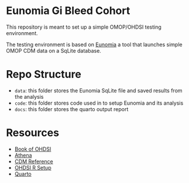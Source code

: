 # Eunomia Gi Bleed Cohort

This repository is meant to set up a simple OMOP/OHDSI testing environment.

The testing environment is based on [Eunomia](https://github.com/OHDSI/Eunomia) a tool that launches simple OMOP CDM data on a SqLite database.

# Repo Structure

- `data`: this folder stores the Eunomia SqLite file and saved results from the analysis
- `code`: this folder stores code used in to setup Eunomia and its analysis
- `docs`: this folder stores the quarto output report


# Resources

- [Book of OHDSI](https://ohdsi.github.io/TheBookOfOhdsi/)
- [Athena](https://athena.ohdsi.org/search-terms/start)
- [CDM Reference](https://ohdsi.github.io/CommonDataModel/cdm54.html)
- [OHDSI R Setup](https://ohdsi.github.io/Hades/rSetup.html)
- [Quarto](https://quarto.org/)